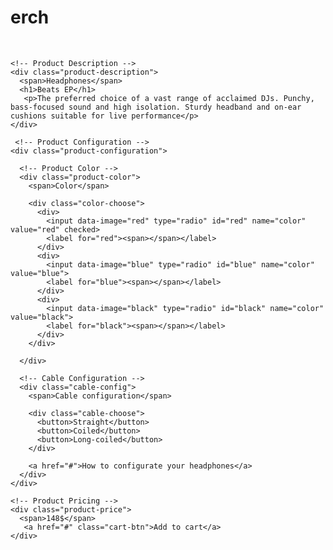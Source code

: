# erch
<main class="container">
 
  <!-- Left Column / Headphones Image -->
  <div class="left-column">
    <img data-image="black" src="images/black.png" alt="">
    <img data-image="blue" src="images/blue.png" alt="">
    <img data-image="red" class="active" src="images/red.png" alt="">
  </div>
 
 
  <!-- Right Column -->
  <div class="right-column">
 
    <!-- Product Description -->
    <div class="product-description">
      <span>Headphones</span>
      <h1>Beats EP</h1> 
       <p>The preferred choice of a vast range of acclaimed DJs. Punchy, bass-focused sound and high isolation. Sturdy headband and on-ear cushions suitable for live performance</p>
    </div>

     <!-- Product Configuration -->
    <div class="product-configuration">
 
      <!-- Product Color -->
      <div class="product-color">
        <span>Color</span>
 
        <div class="color-choose">
          <div>
            <input data-image="red" type="radio" id="red" name="color" value="red" checked>
            <label for="red"><span></span></label>
          </div>
          <div>
            <input data-image="blue" type="radio" id="blue" name="color" value="blue">
            <label for="blue"><span></span></label>
          </div>
          <div>
            <input data-image="black" type="radio" id="black" name="color" value="black">
            <label for="black"><span></span></label>
          </div>
        </div>
 
      </div>

      <!-- Cable Configuration -->
      <div class="cable-config">
        <span>Cable configuration</span>
 
        <div class="cable-choose">
          <button>Straight</button>
          <button>Coiled</button>
          <button>Long-coiled</button>
        </div>
 
        <a href="#">How to configurate your headphones</a>
      </div>
    </div>
 
    <!-- Product Pricing -->
    <div class="product-price">
      <span>148$</span>
       <a href="#" class="cart-btn">Add to cart</a>
    </div>
  </div>
</main> 
